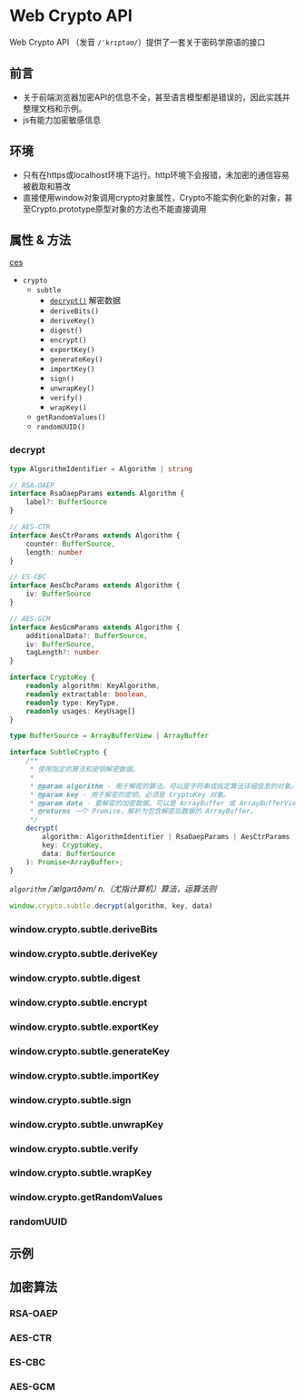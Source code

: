 # Web Crypto API

Web Crypto API （发音 `/ˈkrɪptəʊ/`）提供了一套关于密码学原语的接口

## 前言

- 关于前端浏览器加密API的信息不全，甚至语言模型都是错误的，因此实践并整理文档和示例。
- js有能力加密敏感信息

## 环境

- 只有在https或localhost环境下运行。http环境下会报错，未加密的通信容易被截取和篡改
- 直接使用window对象调用crypto对象属性，Crypto不能实例化新的对象，甚至Crypto.prototype原型对象的方法也不能直接调用

## 属性 & 方法

[ces](#测试)

- `crypto`
    - `subtle`
        - [`decrypt()`](#decrypt) 解密数据
        - `deriveBits()`
        - `deriveKey()`
        - `digest()`
        - `encrypt()`
        - `exportKey()`
        - `generateKey()`
        - `importKey()`
        - `sign()`
        - `unwrapKey()`
        - `verify()`
        - `wrapKey()`
    - `getRandomValues()`
    - `randomUUID()`

### decrypt

```ts
type AlgorithmIdentifier = Algorithm | string

// RSA-OAEP
interface RsaOaepParams extends Algorithm {
    label?: BufferSource
}

// AES-CTR
interface AesCtrParams extends Algorithm {
    counter: BufferSource,
    length: number
}

// ES-CBC
interface AesCbcParams extends Algorithm {
    iv: BufferSource
}

// AES-GCM
interface AesGcmParams extends Algorithm {
    additionalData?: BufferSource,
    iv: BufferSource,
    tagLength?: number
}

interface CryptoKey {
    readonly algorithm: KeyAlgorithm,
    readonly extractable: boolean,
    readonly type: KeyType,
    readonly usages: KeyUsage[]
}

type BufferSource = ArrayBufferView | ArrayBuffer

interface SubtleCrypto {
    /**
     * 使用指定的算法和密钥解密数据。
     *
     * @param algorithm - 用于解密的算法。可以是字符串或指定算法详细信息的对象。
     * @param key - 用于解密的密钥。必须是 CryptoKey 对象。
     * @param data - 要解密的加密数据。可以是 ArrayBuffer 或 ArrayBufferView（例如，Uint8Array）。
     * @returns 一个 Promise，解析为包含解密后数据的 ArrayBuffer。
     */
    decrypt(
        algorithm: AlgorithmIdentifier | RsaOaepParams | AesCtrParams | AesCbcParams | AesGcmParams,
        key: CryptoKey,
        data: BufferSource
    ): Promise<ArrayBuffer>;
}
```

*`algorithm` /ˈælɡərɪðəm/ n.（尤指计算机）算法，运算法则*

```js
window.crypto.subtle.decrypt(algorithm, key, data)
```

### window.crypto.subtle.deriveBits

### window.crypto.subtle.deriveKey

### window.crypto.subtle.digest

### window.crypto.subtle.encrypt

### window.crypto.subtle.exportKey

### window.crypto.subtle.generateKey

### window.crypto.subtle.importKey

### window.crypto.subtle.sign

### window.crypto.subtle.unwrapKey

### window.crypto.subtle.verify

### window.crypto.subtle.wrapKey

### window.crypto.getRandomValues

### randomUUID

## 示例

## 加密算法

### RSA-OAEP

### AES-CTR

### ES-CBC

### AES-GCM
